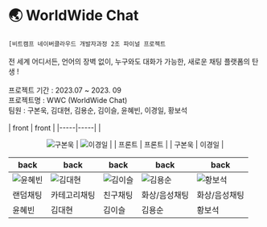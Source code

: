 # 🌏 WorldWide Chat<br/>
`[비트캠프 네이버클라우드 개발자과정 2조 파이널 프로젝트`<br/>
<br/>
전 세계 어디서든, 언어의 장벽 없이, 누구와도 대화가 가능한, 새로운 채팅 플랫폼의 탄생 !<br/>
<br/>
프로젝트 기간 : 2023.07 ~ 2023. 09 <br/>
프로젝트명 : WWC (WorldWide Chat) <br/>
팀원 : 구본욱, 김대현, 김용순, 김이슬, 윤혜빈, 이경일, 황보석 <br/>
 <br/>
| front | front |
|-----|-----|
| <center>![구본욱](https://cdn.pixabay.com/photo/2017/11/19/13/28/snow-man-2962777_1280.png) | ![이경일](https://cdn.pixabay.com/photo/2013/07/13/13/14/tiger-160601_1280.png) |
| 프론트 | 프론트 |
| 구본욱 | 이경일 |


| back | back | back | back | back |
|-----|-----|-----|-----|-----|
| ![윤혜빈](https://cdn.pixabay.com/photo/2016/10/27/09/24/fox-1773722_1280.png) | ![김대현](https://cdn.pixabay.com/photo/2020/12/10/05/11/spider-man-5819366_1280.png) | ![김이슬](https://icons.iconarchive.com/icons/large-icons/large-weather/512/dew-icon.png) | ![김용순](https://cdn.pixabay.com/photo/2016/04/01/10/52/blonde-1300066_1280.png) | ![황보석](https://cdn.pixabay.com/photo/2016/10/27/09/26/fox-1773727_1280.png) |
| 랜덤채팅 | 카테고리채팅 | 친구채팅 | 화상/음성채팅 | 화상/음성채팅 |
| 윤혜빈 | 김대현 | 김이슬 | 김용순 | 황보석 |

 

